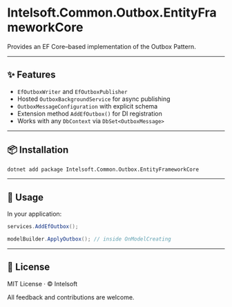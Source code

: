 # Intelsoft.Common.Outbox.EntityFrameworkCore

Provides an EF Core–based implementation of the Outbox Pattern.

---

## ✨ Features

- `EfOutboxWriter` and `EfOutboxPublisher`
- Hosted `OutboxBackgroundService` for async publishing
- `OutboxMessageConfiguration` with explicit schema
- Extension method `AddEfOutbox()` for DI registration
- Works with any `DbContext` via `DbSet<OutboxMessage>`

---

## 📦 Installation

```bash
dotnet add package Intelsoft.Common.Outbox.EntityFrameworkCore
```

---

## 🔌 Usage

In your application:

```csharp
services.AddEfOutbox();

modelBuilder.ApplyOutbox(); // inside OnModelCreating
```

---

## 📄 License

MIT License · © Intelsoft

All feedback and contributions are welcome.
